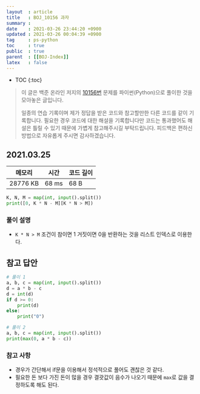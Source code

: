 ```yaml
---
layout  : article
title   : BOJ_10156 과자
summary : 
date    : 2021-03-26 23:44:20 +0900
updated : 2021-03-26 00:04:39 +0900
tag     : ps-python
toc     : true
public  : true
parent  : [[BOJ-Index]]
latex   : false
---
```

* TOC
{:toc}

>이 글은 백준 온라인 저지의 [10156번](https://www.acmicpc.net/problem/10156) 문제를 파이썬(Python)으로 풀이한 것을 모아놓은 글입니다.
>
> 일종의 연습 기록이며 제가 정답을 받은 코드와 참고할만한 다른 코드를 같이 기록합니다. 필요한 경우 코드에 대한 해설을 기록합니다만 코드는 통과했어도 해설은 틀릴 수 있기 때문에 가볍게 참고해주시길 부탁드립니다. 피드백은 편하신 방법으로 자유롭게 주시면 감사하겠습니다.

## 2021.03.25

| 메모리    | 시간  | 코드 길이 |
| --------- | ----- | --------- |
| 28776 KB  | 68 ms | 68 B      |

```python
K, N, M = map(int, input().split())
print([0, K * N - M][K * N > M])
```

### 풀이 설명

* `K * N > M` 조건이 참이면 1 거짓이면 0을 반환하는 것을 리스트 인덱스로 이용한다.

## 참고 답안

```python
# 풀이 1
a, b, c = map(int, input().split())
d = a * b - c
d = int(d)
if d >= 0:
    print(d)
else:
    print("0")

# 풀이 2
a, b, c = map(int, input().split())
print(max(0, a * b - c))
```

### 참고 사항

* 경우가 간단해서 if문을 이용해서 정석적으로 풀어도 괜찮은 것 같다.
* 필요한 돈 보다 가진 돈이 많을 경우 결괏값이 음수가 나오기 때문에 `max`로 값을 결정하도록 해도 된다.
